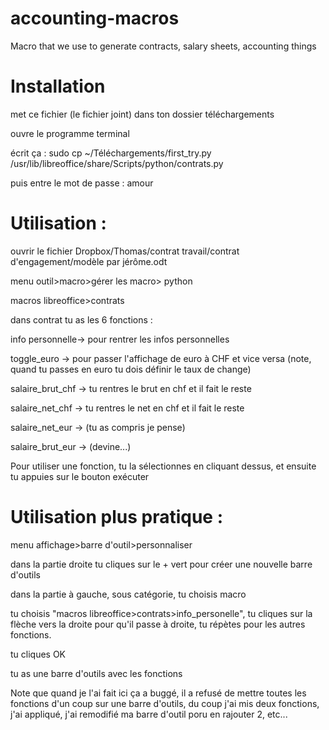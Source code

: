 # accounting-macros

Macro that we use to generate contracts, salary sheets, accounting things

# Installation

met ce fichier (le fichier joint) dans ton dossier téléchargements

ouvre le programme terminal

écrit ça : sudo cp ~/Téléchargements/first_try.py /usr/lib/libreoffice/share/Scripts/python/contrats.py

puis entre le mot de passe : amour

# Utilisation :

ouvrir le fichier Dropbox/Thomas/contrat travail/contrat d'engagement/modèle par jérôme.odt

menu outil>macro>gérer les macro> python

macros libreoffice>contrats

dans contrat tu as les 6 fonctions :

info personnelle-> pour rentrer les infos personnelles

toggle_euro -> pour passer l'affichage de euro à CHF et vice versa (note, quand tu passes en euro tu dois définir le taux de change)

salaire_brut_chf -> tu rentres le brut en chf et il fait le reste

salaire_net_chf -> tu rentres le net en chf et il fait le reste

salaire_net_eur -> (tu as compris je pense)

salaire_brut_eur -> (devine...)

Pour utiliser une fonction, tu la sélectionnes en cliquant dessus, et ensuite tu appuies sur le bouton exécuter


# Utilisation plus pratique :

menu affichage>barre d'outil>personnaliser

dans la partie droite tu cliques sur le + vert pour créer une nouvelle barre d'outils

dans la partie à gauche, sous catégorie, tu choisis macro

tu choisis "macros libreoffice>contrats>info_personelle", tu cliques sur la flèche vers la droite pour qu'il passe à droite, tu répètes pour les autres fonctions.

tu cliques OK

tu as une barre d'outils avec les fonctions

Note que quand je l'ai fait ici ça a buggé, il a refusé de mettre toutes les fonctions d'un coup sur une barre d'outils, du coup j'ai mis deux fonctions, j'ai appliqué, j'ai remodifié ma barre d'outil poru en rajouter 2, etc...
